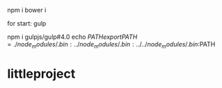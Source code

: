 npm i 
bower i

for start: gulp

npm i gulpjs/gulp#4.0
echo $PATH
export PATH=./node_modules/.bin:../node_modules/.bin:../../node_modules/.bin:$PATH
# littleproject
